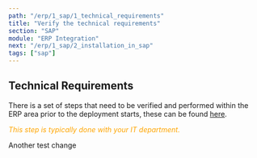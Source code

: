 ```yaml
---
path: "/erp/1_sap/1_technical_requirements"
title: "Verify the technical requirements"
section: "SAP"
module: "ERP Integration"
next: "/erp/1_sap/2_installation_in_sap"
tags: ["sap"]
---
```

## Technical Requirements
There is a set of steps that need to be verified and performed within the ERP area prior to the deployment starts, these can be found [here](https://success.mediusflow.com/documentation/cts-documentation/Cloud-Connectors/sap/SAP_technical/SAP_technical_requirements/).

<span style="color:orange">*This step is typically done with your IT department.*</span>

Another test change
